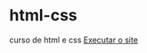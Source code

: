 # html-css
 curso de html e css
<a href="https://leoschmidtc.github.io/html-css/EXERCICIO/SITE-HELO/index.html">Executar o site